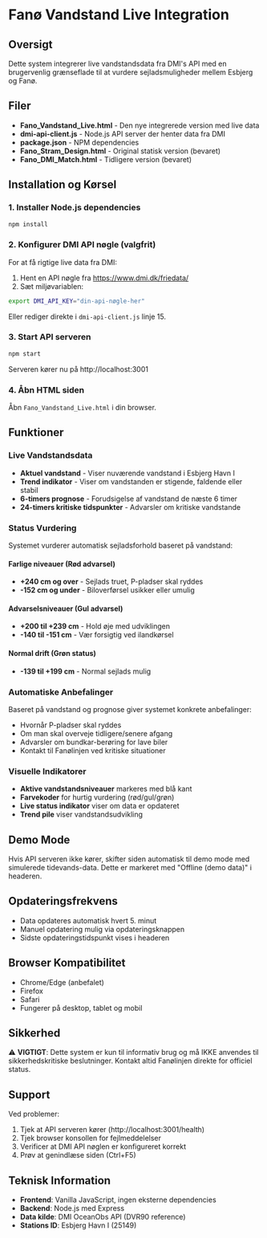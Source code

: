 # Fanø Vandstand Live Integration

## Oversigt
Dette system integrerer live vandstandsdata fra DMI's API med en brugervenlig grænseflade til at vurdere sejladsmuligheder mellem Esbjerg og Fanø.

## Filer
- **Fano_Vandstand_Live.html** - Den nye integrerede version med live data
- **dmi-api-client.js** - Node.js API server der henter data fra DMI
- **package.json** - NPM dependencies
- **Fano_Stram_Design.html** - Original statisk version (bevaret)
- **Fano_DMI_Match.html** - Tidligere version (bevaret)

## Installation og Kørsel

### 1. Installer Node.js dependencies
```bash
npm install
```

### 2. Konfigurer DMI API nøgle (valgfrit)
For at få rigtige live data fra DMI:
1. Hent en API nøgle fra https://www.dmi.dk/friedata/
2. Sæt miljøvariablen:
```bash
export DMI_API_KEY="din-api-nøgle-her"
```

Eller rediger direkte i `dmi-api-client.js` linje 15.

### 3. Start API serveren
```bash
npm start
```

Serveren kører nu på http://localhost:3001

### 4. Åbn HTML siden
Åbn `Fano_Vandstand_Live.html` i din browser.

## Funktioner

### Live Vandstandsdata
- **Aktuel vandstand** - Viser nuværende vandstand i Esbjerg Havn I
- **Trend indikator** - Viser om vandstanden er stigende, faldende eller stabil
- **6-timers prognose** - Forudsigelse af vandstand de næste 6 timer
- **24-timers kritiske tidspunkter** - Advarsler om kritiske vandstande

### Status Vurdering
Systemet vurderer automatisk sejladsforhold baseret på vandstand:

#### Farlige niveauer (Rød advarsel)
- **+240 cm og over** - Sejlads truet, P-pladser skal ryddes
- **-152 cm og under** - Biloverførsel usikker eller umulig

#### Advarselsniveauer (Gul advarsel)  
- **+200 til +239 cm** - Hold øje med udviklingen
- **-140 til -151 cm** - Vær forsigtig ved ilandkørsel

#### Normal drift (Grøn status)
- **-139 til +199 cm** - Normal sejlads mulig

### Automatiske Anbefalinger
Baseret på vandstand og prognose giver systemet konkrete anbefalinger:
- Hvornår P-pladser skal ryddes
- Om man skal overveje tidligere/senere afgang
- Advarsler om bundkar-berøring for lave biler
- Kontakt til Fanølinjen ved kritiske situationer

### Visuelle Indikatorer
- **Aktive vandstandsniveauer** markeres med blå kant
- **Farvekoder** for hurtig vurdering (rød/gul/grøn)
- **Live status indikator** viser om data er opdateret
- **Trend pile** viser vandstandsudvikling

## Demo Mode
Hvis API serveren ikke kører, skifter siden automatisk til demo mode med simulerede tidevands-data. Dette er markeret med "Offline (demo data)" i headeren.

## Opdateringsfrekvens
- Data opdateres automatisk hvert 5. minut
- Manuel opdatering mulig via opdateringsknappen
- Sidste opdateringstidspunkt vises i headeren

## Browser Kompatibilitet
- Chrome/Edge (anbefalet)
- Firefox
- Safari
- Fungerer på desktop, tablet og mobil

## Sikkerhed
⚠️ **VIGTIGT**: Dette system er kun til informativ brug og må IKKE anvendes til sikkerhedskritiske beslutninger. Kontakt altid Fanølinjen direkte for officiel status.

## Support
Ved problemer:
1. Tjek at API serveren kører (http://localhost:3001/health)
2. Tjek browser konsollen for fejlmeddelelser
3. Verificer at DMI API nøglen er konfigureret korrekt
4. Prøv at genindlæse siden (Ctrl+F5)

## Teknisk Information
- **Frontend**: Vanilla JavaScript, ingen eksterne dependencies
- **Backend**: Node.js med Express
- **Data kilde**: DMI OceanObs API (DVR90 reference)
- **Stations ID**: Esbjerg Havn I (25149)
